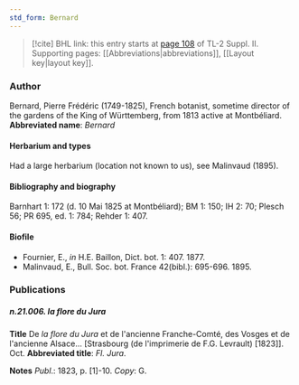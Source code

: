 ```yaml
---
std_form: Bernard
---
```


> [!cite] BHL link: this entry starts at [page 108](https://www.biodiversitylibrary.org/page/33265305) of TL-2 Suppl. II.
> Supporting pages: [[Abbreviations|abbreviations]], [[Layout key|layout key]].

### Author

Bernard, Pierre Frédéric (1749-1825), French botanist, sometime director of the gardens of the King of Württemberg, from 1813 active at Montbéliard. 
**Abbreviated name**: *Bernard*

#### Herbarium and types

Had a large herbarium (location not known to us), see Malinvaud (1895).

#### Bibliography and biography

Barnhart 1: 172 (d. 10 Mai 1825 at Montbéliard); BM 1: 150; IH 2: 70; Plesch 56; PR 695, ed. 1: 784; Rehder 1: 407.

#### Biofile

- Fournier, E., *in* H.E. Baillon, Dict. bot. 1: 407. 1877.
- Malinvaud, E., Bull. Soc. bot. France 42(bibl.): 695-696. 1895.

### Publications

##### n.21.006. la flore du Jura

**Title**
De *la flore du Jura* et de l'ancienne Franche-Comté, des Vosges et de l'ancienne Alsace... \[Strasbourg (de l'imprimerie de F.G. Levrault) \[1823\]\]. Oct.
**Abbreviated title**: *Fl. Jura*.

**Notes**
*Publ*.: 1823, p. \[1\]-10. *Copy*: G.


